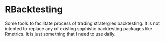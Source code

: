 RBacktesting
============

Some tools to facilitate process of trading stratergies backtesting. It is not intented to replace any of existing sophistic backtesting packages like Rmetrics. It is just something that I need to use daily.


